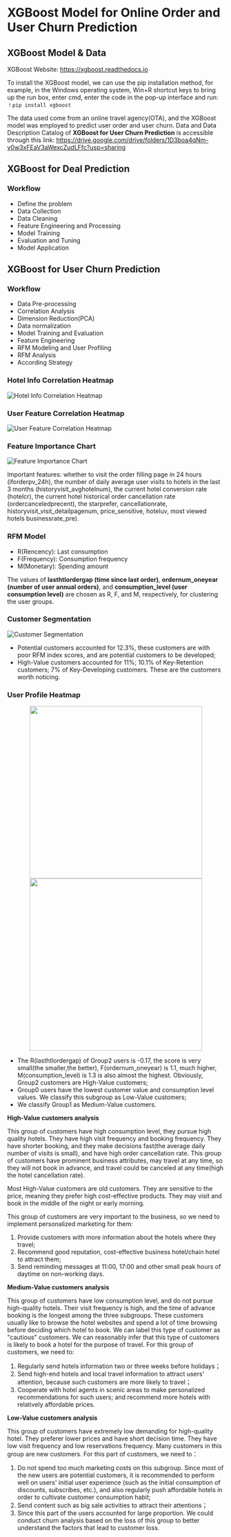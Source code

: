 # XGBoost Model for Online Order and User Churn Prediction

## XGBoost Model & Data

XGBoost Website: https://xgboost.readthedocs.io

To install the XGBoost model, we can use the pip installation method, for example, in the Windows operating system, Win+R shortcut keys to bring up the run box, enter cmd, enter the code in the pop-up interface and run: `！pip install xgboost`

The data used come from an online travel agency(OTA), and the XGBoost model was employed to predict user order and user churn.
Data and Data Description Catalog of **XGBoost for User Churn Prediction** is accessible through this link: https://drive.google.com/drive/folders/1D3boa4qNm-v0w3xFEaV3aWexcZudLFfc?usp=sharing


## XGBoost for Deal Prediction 
### Workflow
- Define the problem
- Data Collection
- Data Cleaning
- Feature Engineering and Processing
- Model Training
- Evaluation and Tuning
- Model Application 

## XGBoost for User Churn Prediction 
### Workflow
- Data Pre-processing
- Correlation Analysis
- Dimension Reduction(PCA)
- Data normalization
- Model Training and Evaluation
- Feature Engineering 
- RFM Modeling and User Profiling
- RFM Analysis
- According Strategy

### Hotel Info Correlation Heatmap
![Hotel Info Correlation Heatmap](https://github.com/peijin0405/ML-XGBoostModel-for-Deal-and-User-Churn-Forecast/assets/89746479/64a9e404-1c8b-47d6-b6b8-ce13588abbd6)

### User Feature Correlation Heatmap
![User Feature Correlation Heatmap](https://github.com/peijin0405/ML-XGBoostModel-for-Deal-and-User-Churn-Forecast/assets/89746479/de2db495-b104-4245-bb2e-e3278b387d8a)

### Feature Importance Chart
![Feature Importance Chart](https://github.com/peijin0405/ML-XGBoostModel-for-Deal-and-User-Churn-Forecast/assets/89746479/9b8906d1-cd87-4d10-974e-312997c1431d)

Important features: whether to visit the order filling page in 24 hours (iforderpv_24h), the number of daily average user visits to hotels in the last 3 months (historyvisit_avghotelnum), the current hotel conversion rate (hotelcr), the current hotel historical order cancellation rate (ordercanceledprecent), the starprefer, cancellationrate, historyvisit_visit_detailpagenum, price_sensitive, hoteluv, most viewed hotels businessrate_pre).

### RFM Model 
* R(Rencency): Last consumption
* F(Frequency): Consumption frequency
* M(Monetary): Spending amount

The values of **lasthtlordergap (time since last order)**, **ordernum_oneyear (number of user annual orders)**, and **consumption_level (user consumption level)** are chosen as R, F, and M, respectively, for clustering the user groups.

### Customer Segmentation
![Customer Segmentation](https://github.com/peijin0405/ML-XGBoostModel-for-Deal-and-User-Churn-Forecast/assets/89746479/710992c6-67ac-4a01-aad8-c8eb5abd42b2)

* Potential customers accounted for 12.3%, these customers are with poor RFM index scores, and are potential customers to be developed; 
* High-Value customers accounted for 11%; 10.1% of Key-Retention customers; 7% of Key-Developing customers. These are the customers worth noticing.

### User Profile Heatmap

<p align="center">
  <img src="https://github.com/peijin0405/ML-XGBoostModel-for-Deal-and-User-Churn-Forecast/assets/89746479/b5c238f4-f44f-47e4-ad0d-d3e0e6774c23" width="400" />
  <img src="https://github.com/peijin0405/ML-XGBoostModel-for-Deal-and-User-Churn-Forecast/assets/89746479/a9a9f34d-46d3-462e-899f-9a31357b759f" width="400" /> 
</p>

* The R(lasthtlordergap) of Group2 users is -0.17, the score is very small(the smaller,the better), F(ordernum_oneyear) is 1.1, much higher, M(consumption_level) is 1.3 is also almost the highest. Obviously, Group2 customers are High-Value customers;
* Group0 users have the lowest customer value and consumption level values. We classify this subgroup as Low-Value customers;
* We classify Group1 as Medium-Value customers.


**High-Value customers analysis**

This group of customers have high consumption level, they pursue high quality hotels. They have high visit frequency and booking frequency. They have shorter booking, and they make decisions fast(the average daily number of visits is small), and have high order cancellation rate. This group of customers have prominent business attributes, may travel at any time, so they will not book in advance, and travel could be canceled at any time(high the hotel cancellation rate).

Most High-Value customers are old customers. They are sensitive to the price, meaning they prefer high cost-effective products. They may visit and book in the middle of the night or early morning. 

This group of customers are very important to the business, so we need to implement personalized marketing for them:
1. Provide customers with more information about the hotels where they travel;
2. Recommend good reputation, cost-effective business hotel/chain hotel to attract them;
3. Send reminding messages at 11:00, 17:00 and other small peak hours of daytime on non-working days.


**Medium-Value customers analysis**

This group of customers have low consumption level, and do not pursue high-quality hotels. Their visit frequency is high, and the time of advance booking is the longest among the three subgroups. These customers usually like to browse the hotel websites and spend a lot of time browsing before deciding which hotel to book. We can label this type of customer as "cautious" customers. We can reasonably infer that this type of customers is likely to book a hotel for the purpose of travel. For this group of customers, we need to:
1. Regularly send hotels information two or three weeks before holidays；
2. Send high-end hotels and local travel information to attract users' attention, because such customers are more likely to travel；
3. Cooperate with hotel agents in scenic areas to make personalized recommendations for such users; and recommend more hotels with relatively affordable prices.



**Low-Value customers analysis**

This group of customers have extremely low demanding for high-quality hotel. They preferer lower prices and have short decision time. They have low visit frequency and low reservations frequency. Many customers in this group are new customers. For this part of customers, we need to：
1. Do not spend too much marketing costs on this subgroup. Since most of the new users are potential customers, it is recommended to perform well on users' initial user experience (such as the initial consumption of discounts, subscribes, etc.), and also regularly push affordable hotels in order to cultivate customer consumption habit;
2. Send content such as big sale activities to attract their attentions；
3. Since this part of the users accounted for large proportion. We could conduct churn analysis based on the loss of this group to better understand the factors that lead to customer loss.
